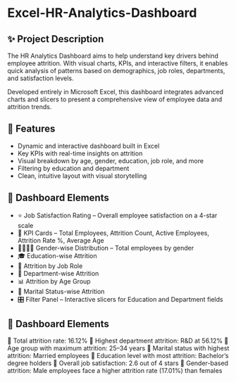 # Excel-HR-Analytics-Dashboard
## ✨ Project Description
The HR Analytics Dashboard aims to help understand key drivers behind employee attrition. With visual charts, KPIs, and interactive filters, it enables quick analysis of patterns based on demographics, job roles, departments, and satisfaction levels.

Developed entirely in Microsoft Excel, this dashboard integrates advanced charts and slicers to present a comprehensive view of employee data and attrition trends.

## 🧰 Features
* Dynamic and interactive dashboard built in Excel
* Key KPIs with real-time insights on attrition
* Visual breakdown by age, gender, education, job role, and more
* Filtering by education and department
* Clean, intuitive layout with visual storytelling

## 📌 Dashboard Elements
* ⭐ Job Satisfaction Rating – Overall employee satisfaction on a 4-star scale
* 📌 KPI Cards – Total Employees, Attrition Count, Active Employees, Attrition Rate %, Average Age
* 👨‍👩‍👧‍👦 Gender-wise Distribution – Total employees by gender
* 🎓 Education-wise Attrition
* 💼 Attrition by Job Role
* 🏢 Department-wise Attrition
* 📊 Attrition by Age Group
* 💍 Marital Status-wise Attrition
* 🎛️ Filter Panel – Interactive slicers for Education and Department fields

## 📌 Dashboard Elements
🔹 Total attrition rate: 16.12%
🔹 Highest department attrition: R&D at 56.12%
🔹 Age group with maximum attrition: 25–34 years
🔹 Marital status with highest attrition: Married employees
🔹 Education level with most attrition: Bachelor’s degree holders
🔹 Overall job satisfaction: 2.6 out of 4 stars
🔹 Gender-based attrition: Male employees face a higher attrition rate (17.01%) than females





























